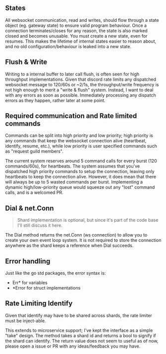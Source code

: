 ## States
All websocket communication, read and writes, should flow through a state object (eg. gateway state) to ensure valid program behaviour. Once a connection terminates/closes for any reason, the state is also marked closed and becomes unusable. You must create a new state, even for resumes. This makes the lifetime of internal states easier to reason about, and no old configuration/behaviour is leaked into a new state.

## Flush & Write
Writing to a internal buffer to later call flush, is often seen for high throughput implementations. Given that discord rate limits any dispatched websocket message to 120/60s or ~2/1s, the throughput/write frequency is not high enough to merit a "write & flush" system. 
Instead, I want to deal with any errors as soon as possible. Immediately processing any dispatch errors as they happen, rather later at some point.

## Required communication and Rate limited commands
Commands can be split into high priority and low priority; high priority is any commands that keep the websocket connection alive (heartbeat, identify, resume, etc.), while low priority is user specified commands such as "request guild members".

The current system reserves around 5 command calls for every burst (120 commands/60s), for heartbeats. 
The system assumes that you've dispatched high priority commands to setup the connection, leaving only heartbeats to keep the connection alive.
However, it does mean that there will always be up to 5 wasted commands per burst. Implementing a dynamic high/low-priority queue would squeeze out any "lost" command calls, and is a welcomed PR.

## Dial & net.Conn
> Shard implementation is optional, but since it's part of the code base I'll still discuss it here.

The Dial method returns the net.Conn (ws connection) to allow you to create your own event loop system. It is not required to store the connection anywhere as the shard keeps a reference when Dial succeeds.

## Error handling
Just like the go std packages, the error syntax is:
 - Err* for variables
 - *Error for struct implementations

## Rate Limiting Identify
Given that identify may have to be shared across shards, the rate limiter must be inject-able.

This extends to microservice support; I've kept the interface as a simple "take" design. The method takes a shard id and returns a bool to signify if the shard can identify. 
The return value does not seem to useful as of now, please open a issue or PR with any ideas/feedback you may have.